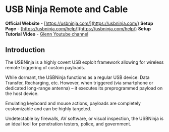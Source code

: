 # USB Ninja Remote and Cable

**Official Website** - [https://usbninja.com/](https://usbninja.com/)
**Setup Page** - [https://usbninja.com/help/](https://usbninja.com/help/)
**Setup Tutorial Video** - [Glenn Youtube channel](https://www.youtube.com/watch?v=Nxn21q4Nwyg&ab_channel=Glenn)

## Introduction

The USBNinja is a highly covert USB exploit framework allowing for wireless remote triggering of custom payloads.

While dormant, the USBNinja functions as a regular USB device: Data Transfer, Recharging, etc. However, when triggered (via smartphone or dedicated long-range antenna) – it executes its preprogrammed payload on the host device.

Emulating keyboard and mouse actions, payloads are completely customizable and can be highly targeted.

Undetectable by firewalls, AV software, or visual inspection, the USBNinja is an ideal tool for penetration testers, police, and government.